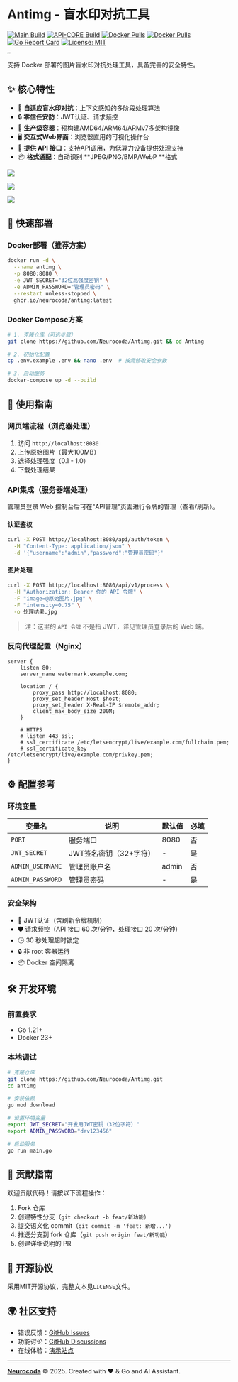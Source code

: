 # Antimg - 盲水印对抗工具

[![Main  Build](https://github.com/Neurocoda/Antimg/actions/workflows/docker-image.yml/badge.svg)](https://github.com/Neurocoda/Antimg/actions/workflows/docker-image.yml) [![API-CORE  Build](https://github.com/Neurocoda/Antimg/actions/workflows/docker-image-api.yml/badge.svg)](https://github.com/Neurocoda/Antimg/actions/workflows/docker-image-api.yml) [![Docker Pulls](https://img.shields.io/docker/pulls/neurocoda/antimg)](https://hub.docker.com/r/neurocoda/antimg) [![Docker Pulls](https://img.shields.io/docker/pulls/neurocoda/antimg-api)](https://hub.docker.com/r/neurocoda/antimg-api)[![Go Report Card](https://goreportcard.com/badge/github.com/Neurocoda/Antimg)](https://goreportcard.com/report/github.com/Neurocoda/Antimg) [![License: MIT](https://img.shields.io/badge/License-MIT-yellow.svg)](https://opensource.org/licenses/MIT)

<img src="static/logo.svg" alt="50" style="zoom:20%;" />

支持 Docker 部署的图片盲水印对抗处理工具，具备完善的安全特性。



## ✨ 核心特性

- 🎯 **自适应盲水印对抗**：上下文感知的多阶段处理算法
- 🔒 **零信任安防**：JWT认证、请求频控
- 🐳 **生产级容器**：预构建AMD64/ARM64/ARMv7多架构镜像
- 🖥️ **交互式Web界面**：浏览器直用的可视化操作台
- 🔌 **提供 API 接口**：支持API调用，为低算力设备提供处理支持
- 📦 **格式通配**：自动识别 **JPEG/PNG/BMP/WebP **格式

![](static/ScreenshotLogin.png)

![](static/ScreenshotWorkspace.png)

![](static/ScreenshotAPI.png)



## 🚀 快速部署

### Docker部署（推荐方案）

```bash
docker run -d \
  --name antimg \
  -p 8080:8080 \
  -e JWT_SECRET="32位高强度密钥" \
  -e ADMIN_PASSWORD="管理员密码" \
  --restart unless-stopped \
  ghcr.io/neurocoda/antimg:latest
```



### Docker Compose方案

```bash
# 1. 克隆仓库（可选步骤）
git clone https://github.com/Neurocoda/Antimg.git && cd Antimg

# 2. 初始化配置
cp .env.example .env && nano .env  # 按需修改安全参数

# 3. 启动服务
docker-compose up -d --build
```



## 📖 使用指南

### 网页端流程（浏览器处理）

1. 访问 `http://localhost:8080`
2. 上传原始图片（最大100MB）
3. 选择处理强度（0.1 - 1.0）
4. 下载处理结果



### API集成（服务器端处理）

管理员登录 Web 控制台后可在"API管理"页面进行令牌的管理（查看/刷新）。



#### 认证鉴权

```bash
curl -X POST http://localhost:8080/api/auth/token \
  -H "Content-Type: application/json" \
  -d '{"username":"admin","password":"管理员密码"}'
```

#### 图片处理

```bash
curl -X POST http://localhost:8080/api/v1/process \
  -H "Authorization: Bearer 你的 API 令牌" \
  -F "image=@原始图片.jpg" \
  -F "intensity=0.75" \
  -o 处理结果.jpg
```

> 注：这里的 `API 令牌` 不是指 JWT，详见管理员登录后的 Web 端。



### 反向代理配置（Nginx）

```nginx
server {
    listen 80;
    server_name watermark.example.com;

    location / {
        proxy_pass http://localhost:8080;
        proxy_set_header Host $host;
        proxy_set_header X-Real-IP $remote_addr;
        client_max_body_size 200M;
    }

    # HTTPS
    # listen 443 ssl;
    # ssl_certificate /etc/letsencrypt/live/example.com/fullchain.pem;
    # ssl_certificate_key /etc/letsencrypt/live/example.com/privkey.pem;
}
```



## ⚙️ 配置参考

### 环境变量

| 变量名           | 说明                        | 默认值 | 必填 |
| ---------------- | --------------------------- | ------ | ---- |
| `PORT`           | 服务端口                    | 8080   | 否   |
| `JWT_SECRET`     | JWT签名密钥（32+字符）      | -      | 是   |
| `ADMIN_USERNAME` | 管理员账户名                | admin  | 否   |
| `ADMIN_PASSWORD` | 管理员密码                  | -      | 是   |



### 安全架构

- 🔐 JWT认证（含刷新令牌机制）
- 🛡️ 请求频控（API 接口 60 次/分钟，处理接口 20 次/分钟）
- 🕒 30 秒处理超时锁定
- 🔒 非 root 容器运行
- 📦 Docker 空间隔离



## 🛠 开发环境

### 前置要求

- Go 1.21+ 
- Docker 23+



### 本地调试

```bash
# 克隆仓库
git clone https://github.com/Neurocoda/Antimg.git
cd antimg

# 安装依赖
go mod download

# 设置环境变量
export JWT_SECRET="开发用JWT密钥（32位字符）"
export ADMIN_PASSWORD="dev123456"

# 启动服务
go run main.go
```



## 🤝 贡献指南

欢迎贡献代码！请按以下流程操作：

1. Fork 仓库
2. 创建特性分支（`git checkout -b feat/新功能`）
3. 提交语义化 commit（`git commit -m 'feat: 新增...'`）
4. 推送分支到 fork 仓库（`git push origin feat/新功能`）
5. 创建详细说明的 PR



## 📜 开源协议

采用MIT开源协议，完整文本见`LICENSE`文件。



## 🌍 社区支持

- 错误反馈：[GitHub Issues](https://github.com/Neurocoda/Antimg/issues)
- 功能讨论：[GitHub Discussions](https://github.com/Neurocoda/Antimg/discussions)
- 在线体验：[演示站点](https://antimg.neurocoda.com)



---

[**Neurocoda**](https://neurocoda.com) © 2025. Created with ❤️ & Go and AI Assistant.
